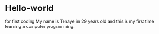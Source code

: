 # Hello-world
for first coding
My name is Tenaye im 29 years old and this is my first time learning a computer programming.
